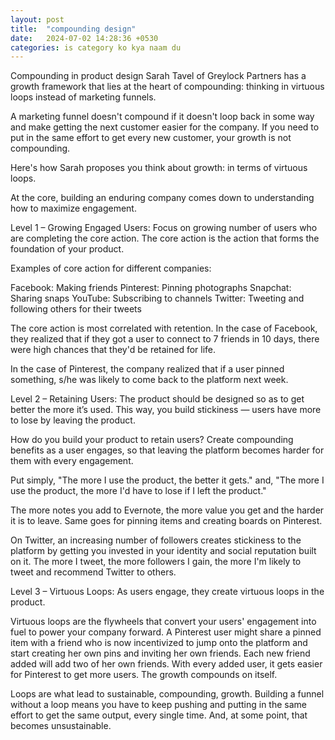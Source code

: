 ```yaml
---
layout: post
title:  "compounding design"
date:   2024-07-02 14:28:36 +0530
categories: is category ko kya naam du
---
```


Compounding in product design
Sarah Tavel of Greylock Partners has a growth framework that lies at the heart of compounding: thinking in virtuous loops instead of marketing funnels.

A marketing funnel doesn't compound if it doesn't loop back in some way and make getting the next customer easier for the company. If you need to put in the same effort to get every new customer, your growth is not compounding.

Here's how Sarah proposes you think about growth: in terms of virtuous loops.

At the core, building an enduring company comes down to understanding how to maximize engagement.

Level 1 – Growing Engaged Users: Focus on growing number of users who are completing the core action. The core action is the action that forms the foundation of your product.

Examples of core action for different companies:

Facebook: Making friends Pinterest: Pinning photographs
Snapchat: Sharing snaps
YouTube: Subscribing to channels
Twitter: Tweeting and following others for their tweets

The core action is most correlated with retention. In the case of Facebook, they realized that if they got a user to connect to 7 friends in 10 days, there were high chances that they'd be retained for life.

In the case of Pinterest, the company realized that if a user pinned something, s/he was likely to come back to the platform next week.

Level 2 – Retaining Users: The product should be designed so as to get better the more it’s used. This way, you build stickiness — users have more to lose by leaving the product.

How do you build your product to retain users? Create compounding benefits as a user engages, so that leaving the platform becomes harder for them with every engagement.

Put simply, "The more I use the product, the better it gets." and, "The more I use the product, the more I'd have to lose if I left the product."

The more notes you add to Evernote, the more value you get and the harder it is to leave. Same goes for pinning items and creating boards on Pinterest.

On Twitter, an increasing number of followers creates stickiness to the platform by getting you invested in your identity and social reputation built on it. The more I tweet, the more followers I gain, the more I'm likely to tweet and recommend Twitter to others.

Level 3 – Virtuous Loops: As users engage, they create virtuous loops in the product.

Virtuous loops are the flywheels that convert your users' engagement into fuel to power your company forward. A Pinterest user might share a pinned item with a friend who is now incentivized to jump onto the platform and start creating her own pins and inviting her own friends. Each new friend added will add two of her own friends. With every added user, it gets easier for Pinterest to get more users. The growth compounds on itself. 

Loops are what lead to sustainable, compounding, growth. Building a funnel without a loop means you have to keep pushing and putting in the same effort to get the same output, every single time. And, at some point, that becomes unsustainable.

